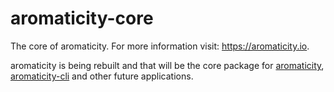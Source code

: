 # aromaticity-core

The core of aromaticity. For more information visit: <a href="https://aromaticity.io">https://aromaticity.io</a>.

aromaticity is being rebuilt and that will be the core package for <a href="https://aromaticity.io">aromaticity</a>, <a href="https://aromaticity.io/cli">aromaticity-cli</a> and other future applications.